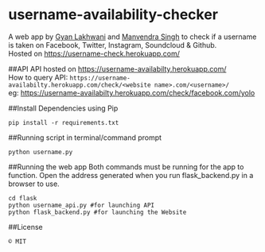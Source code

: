 # username-availability-checker
A web app by [Gyan Lakhwani](https://github.com/gyanl) and [Manvendra Singh](https://github.com/manu-chroma) to check if a username is taken on Facebook, Twitter, Instagram, Soundcloud & Github.  
Hosted on https://username-check.herokuapp.com/   

##API
API hosted on https://username-availabilty.herokuapp.com/   
How to query API: ```https://username-availabilty.herokuapp.com/check/<website name>.com/<username>/  ```   
eg: https://username-availabilty.herokuapp.com/check/facebook.com/yolo 

##Install Dependencies using Pip
```
pip install -r requirements.txt
```

##Running script in terminal/command prompt
```
python username.py
```

##Running the web app
Both commands must be running for the app to function. Open the address generated when you run flask_backend.py in a browser to use.
```
cd flask
python username_api.py #for launching API
python flask_backend.py #for launching the Website
```

##License
```
© MIT
```
